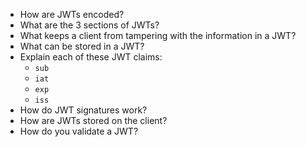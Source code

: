 * How are JWTs encoded?
* What are the 3 sections of JWTs?
* What keeps a client from tampering with the information in a JWT?
* What can be stored in a JWT?
* Explain each of these JWT claims:
  * `sub`
  * `iat`
  * `exp`
  * `iss`
* How do JWT signatures work?
* How are JWTs stored on the client?
* How do you validate a JWT?
